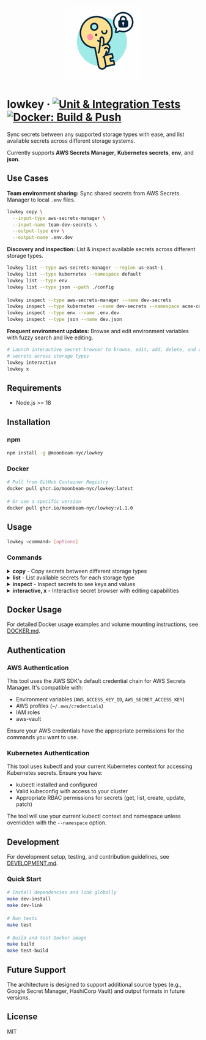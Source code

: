 <div align="center">
  <img src="static/lowkey.png" alt="lowkey logo" width="200">
</div>

# lowkey · [![Unit & Integration Tests](https://github.com/moonbeam-nyc/lowkey/actions/workflows/test.yml/badge.svg)](https://github.com/moonbeam-nyc/lowkey/actions/workflows/test.yml) [![Docker: Build & Push](https://github.com/moonbeam-nyc/lowkey/actions/workflows/docker.yml/badge.svg)](https://github.com/moonbeam-nyc/lowkey/actions/workflows/docker.yml)

Sync secrets between any supported storage types with ease, and list available secrets across different storage systems.

Currently supports **AWS Secrets Manager**, **Kubernetes secrets**, **env**, and **json**.

## Use Cases

**Team environment sharing:** Sync shared secrets from AWS Secrets Manager to local `.env` files.

```bash
lowkey copy \
  --input-type aws-secrets-manager \
  --input-name team-dev-secrets \
  --output-type env \
  --output-name .env.dev
```

**Discovery and inspection:** List & inspect available secrets across different storage types.

```bash
lowkey list --type aws-secrets-manager --region us-east-1
lowkey list --type kubernetes --namespace default
lowkey list --type env
lowkey list --type json --path ./config

lowkey inspect --type aws-secrets-manager --name dev-secrets
lowkey inspect --type kubernetes --name dev-secrets --namespace acme-corp 
lowkey inspect --type env --name .env.dev
lowkey inspect --type json --name dev.json
```

**Frequent environment updates:** Browse and edit environment variables with fuzzy search and live editing.
```bash
# Launch interactive secret browser to browse, edit, add, delete, and copy
# secrets across storage types
lowkey interactive
lowkey x
```

## Requirements

- Node.js >= 18

## Installation

### npm
```bash
npm install -g @moonbeam-nyc/lowkey
```

### Docker
```bash
# Pull from GitHub Container Registry
docker pull ghcr.io/moonbeam-nyc/lowkey:latest

# Or use a specific version
docker pull ghcr.io/moonbeam-nyc/lowkey:v1.1.0
```

## Usage

```bash
lowkey <command> [options]
```

### Commands

<details>
<summary><strong>copy</strong> - Copy secrets between different storage types</summary>
<br>

```bash
lowkey copy --input-type <type> --input-name <name|path> --output-type <type> [options]
```

#### Copy Options

- `--input-type <type>` - Input source type (required)
- `--input-name <name>` - Input source name/path (required)
- `--region <region>` - AWS region (or use AWS_REGION environment variable)
- `--namespace <namespace>` - Kubernetes namespace (defaults to current context namespace)
- `--output-type <type>` - Output format (required)
- `--output-name <file>` - Output file path (default: stdout)
- `--stage <stage>` - Secret version stage (default: `AWSCURRENT`)
- `-y, --yes` - Auto-confirm prompts (e.g., secret creation)
- `--help, -h` - Show help message

#### Copy Examples

```bash
# AWS Secrets Manager to env file
lowkey copy \
  --input-type aws-secrets-manager \
  --input-name my-secrets \
  --output-type env \
  --output-name .env

# Convert JSON to env format
lowkey copy \
  --input-type json \
  --input-name config.json \
  --output-type env \
  --output-name .env

# Upload to AWS Secrets Manager (auto-create if needed)
lowkey copy \
  --input-type env \
  --input-name .env \
  --output-type aws-secrets-manager \
  --output-name new-secret \
  --yes

# Copy from Kubernetes secret to env file
lowkey copy \
  --input-type kubernetes \
  --input-name my-k8s-secret \
  --namespace production \
  --output-type env \
  --output-name .env
```

</details>

<details>
<summary><strong>list</strong> - List available secrets for each storage type</summary>
<br>

```bash
lowkey list --type <type> [options]
```

#### List Options

- `--type <type>` - Storage type to list (required)
- `--region <region>` - AWS region (or use AWS_REGION environment variable)
- `--namespace <namespace>` - Kubernetes namespace (defaults to current context namespace)
- `--path <path>` - Directory path to search for files (default: current directory)
- `--help, -h` - Show help message

#### List Examples

```bash
# List all AWS secrets in your account
lowkey list --type aws-secrets-manager --region us-east-1

# List .env files in current directory
lowkey list --type env

# List JSON configuration files in a specific directory
lowkey list --type json --path ./config

# List env files in a specific directory
lowkey list --type env --path ./environments

# List Kubernetes secrets in specific namespace
lowkey list --type kubernetes --namespace production
```

</details>

<details>
<summary><strong>inspect</strong> - Inspect secrets to see keys and values</summary>
<br>

```bash
lowkey inspect --type <type> --name <name> [options]
```

#### Inspect Options

- `--type <type>` - Storage type (required)
- `--name <name>` - Secret name or file path (required)
- `--show-values` - Show actual secret values (default: false, shows only keys)
- `--region <region>` - AWS region (or use AWS_REGION environment variable)
- `--path <path>` - Directory path to search for files (default: current directory)
- `--help, -h` - Show help message

#### Inspect Examples

```bash
# Inspect AWS secret keys only
lowkey inspect --type aws-secrets-manager --name myapp-secrets

# Inspect AWS secret with values
lowkey inspect --type aws-secrets-manager --name myapp-secrets --show-values

# Inspect JSON file
lowkey inspect --type json --name config.json

# Inspect env file with values
lowkey inspect --type env --name .env.production --show-values
```

</details>

<details>
<summary><strong>interactive, x</strong> - Interactive secret browser with editing capabilities</summary>
<br>

```bash
lowkey interactive [options]
lowkey x [options]  # Short alias
```

#### Interactive Features

- **Fuzzy searchable interface** - Navigate with arrow keys, press `/` to search
- **Multi-format support** - Browse AWS Secrets Manager, Kubernetes secrets, .env files, and JSON files
- **Live editing** - Press `e` to edit secrets in your preferred editor ($EDITOR or vim)
- **Real-time updates** - Changes are immediately saved to AWS or local files
- **Search preservation** - Search queries are preserved when navigating between views
- **Breadcrumb navigation** - Use ESC to go back, with preserved context

#### Interactive Options

- `--region <region>` - AWS region (or use AWS_REGION environment variable)
- `--namespace <namespace>` - Kubernetes namespace (defaults to current context namespace)
- `--path <path>` - Directory path to search for files (default: current directory)
- `--help, -h` - Show help message

#### Interactive Navigation

- `↑↓` or `j/k` - Navigate items
- `Ctrl+U/D` or `Ctrl+B/F` - Page up/down
- `/` - Enter search mode (shows cursor in search field)
- `e` - Edit selected secret (env/json/AWS/Kubernetes)
- `Ctrl+S` - Copy secrets (from key browser)
- `Ctrl+V` - Toggle showing values vs keys only
- `Enter` - Select item
- `Esc` - Go back or exit search mode
- `Ctrl+C` - Exit

#### Interactive Examples

```bash
# Launch interactive mode
lowkey interactive

# Use short alias
lowkey x

# Specify AWS region for browsing AWS secrets
lowkey interactive --region us-west-2

# Browse files in specific directory
lowkey x --path ./config
```

</details>

## Docker Usage

For detailed Docker usage examples and volume mounting instructions, see [DOCKER.md](DOCKER.md).

## Authentication

### AWS Authentication

This tool uses the AWS SDK's default credential chain for AWS Secrets Manager. It's compatible with:

- Environment variables (`AWS_ACCESS_KEY_ID`, `AWS_SECRET_ACCESS_KEY`)
- AWS profiles (`~/.aws/credentials`)
- IAM roles
- aws-vault

Ensure your AWS credentials have the appropriate permissions for the commands you want to use.

### Kubernetes Authentication

This tool uses kubectl and your current Kubernetes context for accessing Kubernetes secrets. Ensure you have:

- kubectl installed and configured
- Valid kubeconfig with access to your cluster
- Appropriate RBAC permissions for secrets (get, list, create, update, patch)

The tool will use your current kubectl context and namespace unless overridden with the `--namespace` option.

## Development

For development setup, testing, and contribution guidelines, see [DEVELOPMENT.md](DEVELOPMENT.md).

### Quick Start

```bash
# Install dependencies and link globally
make dev-install
make dev-link

# Run tests
make test

# Build and test Docker image
make build
make test-build
```

## Future Support

The architecture is designed to support additional source types (e.g., Google Secret Manager, HashiCorp Vault) and output formats in future versions.

## License

MIT